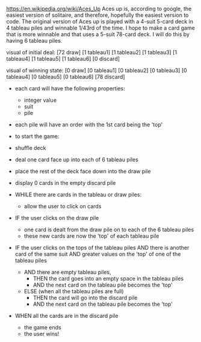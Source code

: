 
https://en.wikipedia.org/wiki/Aces_Up
Aces up is, according to google, the easiest version of solitaire, and therefore, hopefully the easiest version to code. The original version of Aces up is played with a 4-suit 5-card deck in 4 tableau piles and winnable 1/43rd of the time. I hope to make a card game that is more winnable and that uses a 5-suit 78-card deck. I will do this by having 6 tableau piles.

visual of initial deal:
[72 draw] [1 tableau1] [1 tableau2] [1 tableau3] [1 tableau4] [1 tableau5] [1 tableau6] [0 discard] 

visual of winning state:
[0 draw] [0 tableau1] [0 tableau2] [0 tableau3] [0 tableau4] [0 tableau5] [0 tableau6] [78 discard] 

- each card will have the following properties:
    - integer value
    - suit
    - pile
- each pile will have an order with the 1st card being the 'top'

- to start the game:
- shuffle deck
- deal one card face up into each of 6 tableau piles
- place the rest of the deck face down into the draw pile
- display 0 cards in the empty discard pile 

- WHILE there are cards in the tableau or draw piles:
    - allow the user to click on cards

- IF the user clicks on the draw pile
    - one card is dealt from the draw pile on to each of the 6 tableau piles
    - these new cards are now the 'top' of each tableau pile

- IF the user clicks on the tops of the tableau piles AND there is another card of the same suit AND greater values on the 'top' of one of the tableau piles
    - AND there are empty tableau piles, 
        - THEN the card goes into an empty space in the tableau piles
        - AND the next card on the tableau pile becomes the 'top'
    - ELSE (when all the tableau piles are full)  
        - THEN the card will go into the discard pile
        - AND the next card on the tableau pile becomes the 'top'

- WHEN all the cards are in the discard pile
    - the game ends
    - the user wins! 